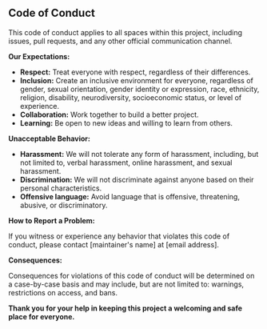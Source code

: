 ## Code of Conduct

This code of conduct applies to all spaces within this project, including issues, pull requests, and any other official communication channel.

**Our Expectations:**

* **Respect:** Treat everyone with respect, regardless of their differences.
* **Inclusion:** Create an inclusive environment for everyone, regardless of gender, sexual orientation, gender identity or expression, race, ethnicity, religion, disability, neurodiversity, socioeconomic status, or level of experience.
* **Collaboration:** Work together to build a better project.
* **Learning:** Be open to new ideas and willing to learn from others.

**Unacceptable Behavior:**

* **Harassment:** We will not tolerate any form of harassment, including, but not limited to, verbal harassment, online harassment, and sexual harassment.
* **Discrimination:** We will not discriminate against anyone based on their personal characteristics.
* **Offensive language:** Avoid language that is offensive, threatening, abusive, or discriminatory.

**How to Report a Problem:**

If you witness or experience any behavior that violates this code of conduct, please contact [maintainer's name] at [email address].

**Consequences:**

Consequences for violations of this code of conduct will be determined on a case-by-case basis and may include, but are not limited to: warnings, restrictions on access, and bans.

**Thank you for your help in keeping this project a welcoming and safe place for everyone.**
